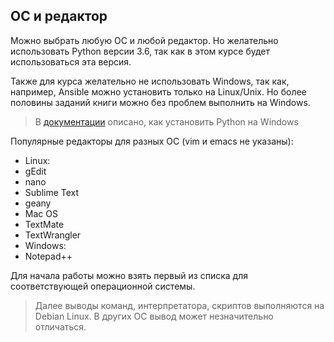 ## ОС и редактор

Можно выбрать любую ОС и любой редактор. Но желательно использовать Python версии 3.6, так как в этом курсе будет использоваться эта версия.

Также для курса желательно не использовать Windows, так как, например, Ansible можно установить только на Linux/Unix.
Но более половины заданий книги можно без проблем выполнить на Windows.

> В [документации](https://docs.python.org/3/using/windows.html) описано, как установить Python на Windows

Популярные редакторы для разных ОС (vim и emacs не указаны):
* Linux:
 * gEdit
 * nano
 * Sublime Text
 * geany
* Mac OS
 * TextMate
 * TextWrangler
* Windows:
 * Notepad++

Для начала работы можно взять первый из списка для соответствующей операционной системы.

> Далее выводы команд, интерпретатора, скриптов выполняются на Debian Linux.
В других ОС вывод может незначительно отличаться.

